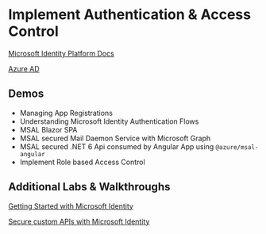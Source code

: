 # Implement Authentication & Access Control

[Microsoft Identity Platform Docs](https://docs.microsoft.com/en-us/azure/active-directory/develop/)

[Azure AD](https://docs.microsoft.com/de-at/azure/active-directory/fundamentals/active-directory-whatis)

## Demos

- Managing App Registrations
- Understanding Microsoft Identity Authentication Flows
- MSAL Blazor SPA
- MSAL secured Mail Daemon Service with Microsoft Graph
- MSAL secured .NET 6 Api consumed by Angular App using `@azure/msal-angular`
- Implement Role based Access Control

## Additional Labs & Walkthroughs

[Getting Started with Microsoft Identity](https://docs.microsoft.com/en-us/learn/modules/getting-started-identity/)

[Secure custom APIs with Microsoft Identity](https://docs.microsoft.com/en-us/learn/modules/identity-secure-custom-api/)

